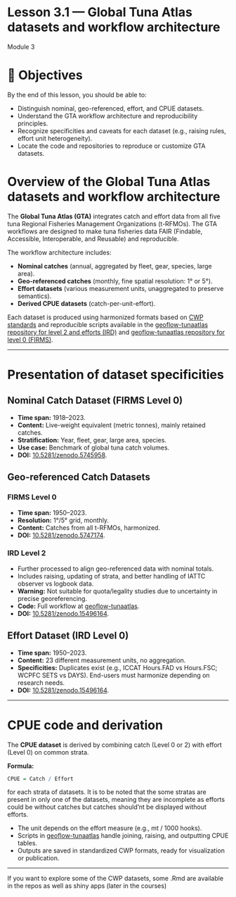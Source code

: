 Lesson 3.1 — Global Tuna Atlas datasets and workflow architecture
================
Module 3

# 🎯 Objectives

By the end of this lesson, you should be able to:

- Distinguish nominal, geo-referenced, effort, and CPUE datasets.
- Understand the GTA workflow architecture and reproducibility
  principles.
- Recognize specificities and caveats for each dataset (e.g., raising
  rules, effort unit heterogeneity).
- Locate the code and repositories to reproduce or customize GTA
  datasets.

# Overview of the Global Tuna Atlas datasets and workflow architecture

The **Global Tuna Atlas (GTA)** integrates catch and effort data from
all five tuna Regional Fisheries Management Organizations (t-RFMOs). The
GTA workflows are designed to make tuna fisheries data FAIR (Findable,
Accessible, Interoperable, and Reusable) and reproducible.

The workflow architecture includes:

- **Nominal catches** (annual, aggregated by fleet, gear, species, large
  area).
- **Geo-referenced catches** (monthly, fine spatial resolution: 1° or
  5°).
- **Effort datasets** (various measurement units, unaggregated to
  preserve semantics).
- **Derived CPUE datasets** (catch-per-unit-effort).

Each dataset is produced using harmonized formats based on [CWP
standards](https://www.fao.org/3/cc6734en/cc6734en.pdf) and reproducible
scripts available in the [geoflow-tunaatlas repository for level 2 and
efforts (IRD)](https://github.com/firms-gta/geoflow-tunaatlas) and
[geoflow-tunaatlas repository for level 0
(FIRMS)](https://github.com/firms-gta/geoflow-gta).

------------------------------------------------------------------------

# Presentation of dataset specificities

## Nominal Catch Dataset (FIRMS Level 0)

- **Time span:** 1918–2023.
- **Content:** Live-weight equivalent (metric tonnes), mainly retained
  catches.
- **Stratification:** Year, fleet, gear, large area, species.
- **Use case:** Benchmark of global tuna catch volumes.
- **DOI:**
  [10.5281/zenodo.5745958](https://zenodo.org/doi/10.5281/zenodo.5745958).

## Geo-referenced Catch Datasets

### FIRMS Level 0

- **Time span:** 1950–2023.
- **Resolution:** 1°/5° grid, monthly.
- **Content:** Catches from all t-RFMOs, harmonized.
- **DOI:**
  [10.5281/zenodo.5747174](https://zenodo.org/doi/10.5281/zenodo.5747174).

### IRD Level 2

- Further processed to align geo-referenced data with nominal totals.
- Includes raising, updating of strata, and better handling of IATTC
  observer vs logbook data.
- **Warning:** Not suitable for quota/legality studies due to
  uncertainty in precise georeferencing.
- **Code:** Full workflow at
  [geoflow-tunaatlas](https://github.com/firms-gta/geoflow-tunaatlas).
- **DOI:**
  [10.5281/zenodo.15496164](https://zenodo.org/doi/10.5281/zenodo.15496164).

## Effort Dataset (IRD Level 0)

- **Time span:** 1950–2023.
- **Content:** 23 different measurement units, no aggregation.
- **Specificities:** Duplicates exist (e.g., ICCAT Hours.FAD vs
  Hours.FSC; WCPFC SETS vs DAYS). End-users must harmonize depending on
  research needs.
- **DOI:**
  [10.5281/zenodo.15496164](https://zenodo.org/doi/10.5281/zenodo.15496164).

------------------------------------------------------------------------

# CPUE code and derivation

The **CPUE dataset** is derived by combining catch (Level 0 or 2) with
effort (Level 0) on common strata.

**Formula:**

``` r
CPUE = Catch / Effort 
```

for each strata of datasets. It is to be noted that the some stratas are
present in only one of the datasets, meaning they are incomplete as
efforts could be without catches but catches should’nt be displayed
without efforts.

- The unit depends on the effort measure (e.g., mt / 1000 hooks).
- Scripts in
  [geoflow-tunaatlas](https://github.com/firms-gta/geoflow-tunaatlas)
  handle joining, raising, and outputting CPUE tables.
- Outputs are saved in standardized CWP formats, ready for visualization
  or publication.

------------------------------------------------------------------------

If you want to explore some of the CWP datasets, some .Rmd are available
in the repos as well as shiny apps (later in the courses)
